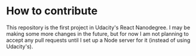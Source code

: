 # How to contribute

This repository is the first project in Udacity's React Nanodegree. I may be making some more changes in the future, but for now I am not planning to accept any pull requests until I set up a Node server for it (instead of using Udacity's).